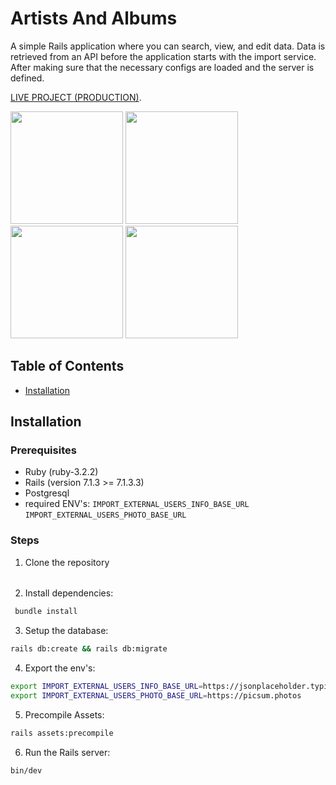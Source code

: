 # Artists And Albums

A simple Rails application where you can search, view, and edit data.
Data is retrieved from an API before the application starts with the import service. After making sure that the necessary configs are loaded and the server is defined. 

[LIVE PROJECT (PRODUCTION)](https://artistsandalbums-production.up.railway.app/).

<p float="left">
  <img src="https://i.hizliresim.com/dtnchmk.png" alt="" width="180"/> 
  <img src="https://i.hizliresim.com/pjevzvo.png" alt="" width="180"/>
  <img src="https://i.hizliresim.com/4se5u4j.png" alt="" width="180"/>
  <img src="https://i.hizliresim.com/3zsarjc.png" alt="" width="180"/>
</p>

## Table of Contents

- [Installation](#installation)

## Installation

### Prerequisites

- Ruby (ruby-3.2.2)
- Rails (version 7.1.3 >= 7.1.3.3)
- Postgresql
- required ENV's:
```IMPORT_EXTERNAL_USERS_INFO_BASE_URL``` ```IMPORT_EXTERNAL_USERS_PHOTO_BASE_URL```

### Steps

1. Clone the repository
######

2. Install dependencies:
  ```sh 
   bundle install
  ```

3. Setup the database:
  ```sh 
  rails db:create && rails db:migrate
  ```

4. Export the env's:
  ```sh 
  export IMPORT_EXTERNAL_USERS_INFO_BASE_URL=https://jsonplaceholder.typicode.com
  export IMPORT_EXTERNAL_USERS_PHOTO_BASE_URL=https://picsum.photos
  ```

5. Precompile Assets:
  ```sh 
  rails assets:precompile
  ```

6. Run the Rails server:
  ```sh 
  bin/dev
  ```

